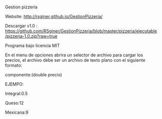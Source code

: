 Gestion pizzeria

Website: http://rsginer.github.io/GestionPizzeria/

Descargar v1.0 : https://github.com/RSginer/GestionPizzeria/blob/master/pizzeria/ejecutable/pizzeria-1.0.zip?raw=true

Programa bajo licencia MIT

En el menu de opciones abrira un selector de archivo para cargar los precios,
el archivo debe ser un archivo de texto plano con el siguiente formato:

componente:(double precio)

EJEMPO:

Integral:0.5

Queso:12

Mexicana:9
